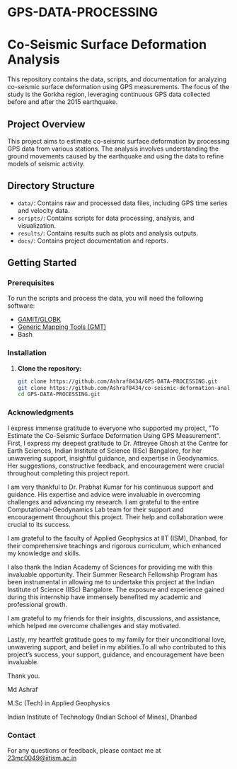# GPS-DATA-PROCESSING

# Co-Seismic Surface Deformation Analysis

This repository contains the data, scripts, and documentation for analyzing co-seismic surface deformation using GPS measurements. The focus of the study is the Gorkha region, leveraging continuous GPS data collected before and after the 2015 earthquake.

## Project Overview

This project aims to estimate co-seismic surface deformation by processing GPS data from various stations. The analysis involves understanding the ground movements caused by the earthquake and using the data to refine models of seismic activity.

## Directory Structure

- `data/`: Contains raw and processed data files, including GPS time series and velocity data.
- `scripts/`: Contains scripts for data processing, analysis, and visualization.
- `results/`: Contains results such as plots and analysis outputs.
- `docs/`: Contains project documentation and reports.

## Getting Started

### Prerequisites

To run the scripts and process the data, you will need the following software:

- [GAMIT/GLOBK](http://geoweb.mit.edu/gg/)
- [Generic Mapping Tools (GMT)](https://www.generic-mapping-tools.org/)
- Bash

### Installation

1. **Clone the repository:**
   ```bash
   git clone https://github.com/Ashraf8434/GPS-DATA-PROCESSING.git
   git clone https://github.com/Ashraf8434/co-seismic-deformation-analysis.git
   cd GPS-DATA-PROCESSING.git

 ### Acknowledgments
 I express immense gratitude to everyone who supported my project, "To Estimate the Co-Seismic Surface Deformation Using GPS Measurement".
 First, I express my deepest gratitude to Dr. Attreyee Ghosh at the Centre for Earth Sciences, Indian Institute of Science (IISc) Bangalore, for her unwavering support, insightful guidance, and expertise in Geodynamics. Her suggestions, constructive feedback, and encouragement were crucial throughout completing this project report.

I am very thankful to Dr. Prabhat Kumar for his continuous support and guidance. His expertise and advice were invaluable in overcoming challenges and advancing my research. I am grateful to the entire Computational-Geodynamics Lab team for their support and encouragement throughout this project. Their help and collaboration were crucial to its success.

I am grateful to the faculty of Applied Geophysics at IIT (ISM), Dhanbad, for their comprehensive teachings and rigorous curriculum, which enhanced my knowledge and skills.

I also thank the Indian Academy of Sciences for providing me with this invaluable opportunity. Their Summer Research Fellowship Program has been instrumental in allowing me to undertake this project at the Indian Institute of Science (IISc) Bangalore. The exposure and experience gained during this internship have immensely benefited my academic and professional growth.

I am grateful to my friends for their insights, discussions, and assistance, which helped me overcome challenges and stay motivated.

Lastly, my heartfelt gratitude goes to my family for their unconditional love, unwavering support, and belief in my abilities.To all who contributed to this project’s success, your support, guidance, and encouragement have been invaluable. 

Thank you.

Md Ashraf

M.Sc (Tech) in Applied Geophysics

Indian Institute of Technology (Indian School of Mines), Dhanbad
### Contact

For any questions or feedback, please contact me at 23mc0049@iitism.ac.in
